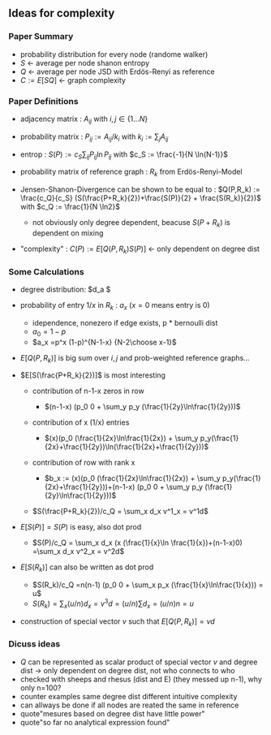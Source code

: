 ## Ideas for complexity

### Paper Summary
- probability distribution for every node  (randome walker)
- $S$ <- average per node shanon entropy
- $Q$ <- average per node JSD with Erdös-Renyi as reference
- $C := E[SQ]$ <- graph complexity

### Paper Definitions
- adjacency matrix : $A_{ij}$ with $i,j \in \{1...N\}$

- probability matrix : $P_{ij} := A_{ij}/k_i$ with $k_i :=\sum_j A_{ij}$

- entrop : $S(P) := c_S \sum_{ij}P_{ij}\ln P_{ij}$ with $c_S := \frac{-1}{N \ln(N-1)}$

- probability matrix of reference graph : $R_k$ from Erdös-Renyi-Model

- Jensen-Shanon-Divergence can be shown to be equal to : $Q(P,R_k) := \frac{c_Q}{c_S} (S(\frac{P+R_k}{2})+\frac{S(P)}{2} + \frac{S(R_k)}{2})$ with $c_Q := \frac{1}{N \ln2}$

  - not obviously only degree dependent, beacuse $S(P+R_k)$ is dependent on mixing

- "complexity" : $C(P):= E[Q(P,R_k)S(P)]$ <- only dependent on degree dist

### Some Calculations
- degree distribution: $d_a $

- probability of entry $1/x$ in $R_k$ : $a_x$ ($x=0$ means entry is 0)
    - idependence, nonezero if edge exists, p * bernoulli dist
    - $a_0 = 1-p$
    - $a_x =p^x (1-p)^{N-1-x} {N-2\choose x-1}$

- $E[Q(P,R_k)]$ is big sum over $i,j$ and prob-weighted reference graphs...
- $E[S(\frac{P+R_k}{2})]$ is most interesting
  - contribution of n-1-x zeros in row
    - $(n-1-x) (p_0 0 + \sum_y p_y (\frac{1}{2y}\ln\frac{1}{2y}))$
      
  - contribution of x (1/x) entries
    - $(x)(p_0 (\frac{1}{2x}\ln\frac{1}{2x}) +  \sum_y p_y(\frac{1}{2x}+\frac{1}{2y})\ln(\frac{1}{2x}+\frac{1}{2y}))$
  - contribution of row with rank x
    - $b_x := (x)(p_0 (\frac{1}{2x}\ln\frac{1}{2x}) +  \sum_y p_y(\frac{1}{2x}+\frac{1}{2y}))+(n-1-x) (p_0 0 + \sum_y p_y (\frac{1}{2y}\ln\frac{1}{2y}))$

  - $S(\frac{P+R_k}{2})/c_Q = \sum_x d_x v^1_x = v^1d$

- $E[S(P)] = S(P)$ is easy, also dot prod
  - $S(P)/c_Q = \sum_x d_x (x (\frac{1}{x}\ln \frac{1}{x})+(n-1-x)0) =\sum_x d_x v^2_x = v^2d$

- $E[S(R_k)]$ can also be written as dot prod
  - $S(R_k)/c_Q =n(n-1) (p_0 0 + \sum_x p_x (\frac{1}{x}\ln\frac{1}{x})) = u$
  - $S(R_k) = \sum_x (u/n) d_x  = v^3d =  (u/n)\sum d_x = (u/n)n= u$  

- construction of special vector $v$ such that $E[Q(P,R_k)] = vd$



### Dicuss ideas
- $Q$ can be represented as scalar product of special vector $v$ and degree dist -> only dependent on degree dist, not who connects to who
- checked with sheeps and rhesus (dist and E) (they messed up n-1), why only n=100?
- counter examples same degree dist different intuitive complexity
- can allways be done if all nodes are reated the same in reference
- quote"mesures based on degree dist have little power"
- quote"so far no analytical expression found"
